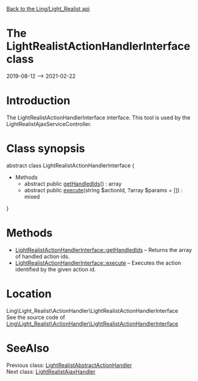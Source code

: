 [Back to the Ling/Light_Realist api](https://github.com/lingtalfi/Light_Realist/blob/master/doc/api/Ling/Light_Realist.md)



The LightRealistActionHandlerInterface class
================
2019-08-12 --> 2021-02-22






Introduction
============

The LightRealistActionHandlerInterface interface.
This tool is used by the LightRealistAjaxServiceController.



Class synopsis
==============


abstract class <span class="pl-k">LightRealistActionHandlerInterface</span>  {

- Methods
    - abstract public [getHandledIds](https://github.com/lingtalfi/Light_Realist/blob/master/doc/api/Ling/Light_Realist/ActionHandler/LightRealistActionHandlerInterface/getHandledIds.md)() : array
    - abstract public [execute](https://github.com/lingtalfi/Light_Realist/blob/master/doc/api/Ling/Light_Realist/ActionHandler/LightRealistActionHandlerInterface/execute.md)(string $actionId, ?array $params = []) : mixed

}






Methods
==============

- [LightRealistActionHandlerInterface::getHandledIds](https://github.com/lingtalfi/Light_Realist/blob/master/doc/api/Ling/Light_Realist/ActionHandler/LightRealistActionHandlerInterface/getHandledIds.md) &ndash; Returns the array of handled action ids.
- [LightRealistActionHandlerInterface::execute](https://github.com/lingtalfi/Light_Realist/blob/master/doc/api/Ling/Light_Realist/ActionHandler/LightRealistActionHandlerInterface/execute.md) &ndash; Executes the action identified by the given action id.





Location
=============
Ling\Light_Realist\ActionHandler\LightRealistActionHandlerInterface<br>
See the source code of [Ling\Light_Realist\ActionHandler\LightRealistActionHandlerInterface](https://github.com/lingtalfi/Light_Realist/blob/master/ActionHandler/LightRealistActionHandlerInterface.php)



SeeAlso
==============
Previous class: [LightRealistAbstractActionHandler](https://github.com/lingtalfi/Light_Realist/blob/master/doc/api/Ling/Light_Realist/ActionHandler/LightRealistAbstractActionHandler.md)<br>Next class: [LightRealistAjaxHandler](https://github.com/lingtalfi/Light_Realist/blob/master/doc/api/Ling/Light_Realist/AjaxHandler/LightRealistAjaxHandler.md)<br>
